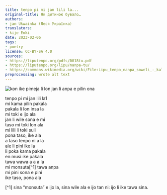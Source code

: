 ```yaml
---
title: tenpo pi mi jan lili la...
original-title: Як дитиною бувало…
authors:
- jan Ukwainka (Леся Українка)
translators:
- kije Enki
date: 2023-02-06
tags:
- poetry
license: CC-BY-SA 4.0
sources:
- https://liputenpo.org/pdfs/0018tu.pdf
- https://liputenpo.org/lipu/nanpa-tu/
- https://commons.wikimedia.org/wiki/File:Lipu_tenpo_nanpa_soweli_-_kalama_insa_ike.svg
preprocessing: wrote alt text
---
```


![kon ike pimeja li lon jan li anpa e pilin ona](https://upload.wikimedia.org/wikipedia/commons/b/b4/Lipu_tenpo_nanpa_soweli_-_kalama_insa_ike.svg)

tenpo pi mi jan lili la1  
mi kama pilin pakala  
pakala li lon insa la  
mi toki e ijo ala  
jan li wile sona e mi  
taso mi toki lon ala  
mi lili li toki suli  
pona taso, ike ala  
a taso tenpo ni a la  
ale li pini ike la  
li poka kama pakala  
en musi ike pakala  
tawa wawa a a a la  
mi monsuta[^1] tawa anpa  
mi pini sona e pini  
ike taso, pona ala

[^1] sina “monsuta” e ijo la, sina wile ala e ijo tan ni: ijo li ike tawa sina.